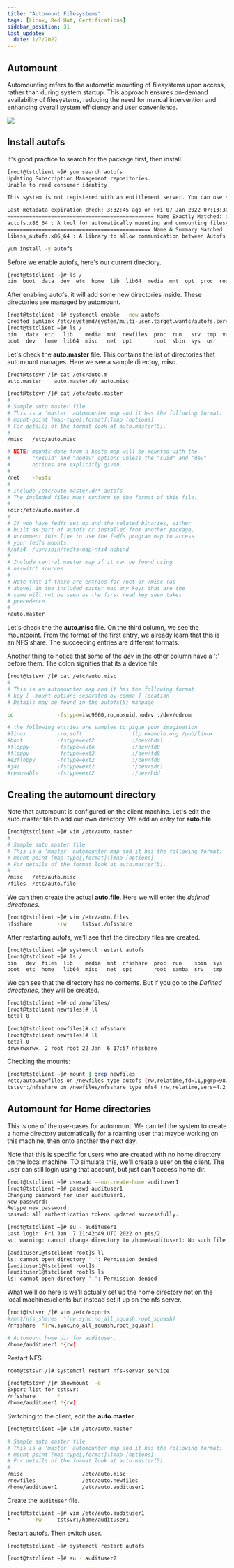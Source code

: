 ```yaml
---
title: "Automount Filesystems"
tags: [Linux, Red Hat, Certifications]
sidebar_position: 31
last_update:
  date: 1/7/2022
---
```



## Automount

Automounting refers to the automatic mounting of filesystems upon access, rather than during system startup. This approach ensures on-demand availability of filesystems, reducing the need for manual intervention and enhancing overall system efficiency and user convenience.

![](/img/docs/sv-automount.png)


## Install autofs

It's good practice to search for the package first, then install.
```bash
[root@tstclient ~]# yum search autofs
Updating Subscription Management repositories.
Unable to read consumer identity

This system is not registered with an entitlement server. You can use subscription-manager to register.

Last metadata expiration check: 3:32:45 ago on Fri 07 Jan 2022 07:13:36 AM UTC.
=============================================== Name Exactly Matched: autofs ================================================
autofs.x86_64 : A tool for automatically mounting and unmounting filesystems
============================================== Name & Summary Matched: autofs ===============================================
libsss_autofs.x86_64 : A library to allow communication between Autofs and SSSD
```
```bash
yum install -y autofs
```

Before we enable autofs, here's our current directory.
```bash
[root@tstclient ~]# ls /
bin  boot  data  dev  etc  home  lib  lib64  media  mnt  opt  proc  root  run  sbin  srv  sys  tmp  usr  var
```
After enabling autofs, it will add some new directories inside. These directories are managed by automount.
```bash
[root@tstclient ~]# systemctl enable --now autofs
Created symlink /etc/systemd/system/multi-user.target.wants/autofs.service → /usr/lib/systemd/system/autofs.service.
[root@tstclient ~]# ls /
bin   data  etc   lib    media  mnt  newfiles  proc  run   srv  tmp  var
boot  dev   home  lib64  misc   net  opt       root  sbin  sys  usr
```

Let's check the **auto.master** file. This contains the list of directories that automount manages. Here we see a sample directoy, **misc**.
```bash
[root@tstsvr /]# cat /etc/auto.m
auto.master    auto.master.d/ auto.misc
```
```bash
[root@tstsvr /]# cat /etc/auto.master
#
# Sample auto.master file
# This is a 'master' automounter map and it has the following format:
# mount-point [map-type[,format]:]map [options]
# For details of the format look at auto.master(5).
#
/misc   /etc/auto.misc

# NOTE: mounts done from a hosts map will be mounted with the
#       "nosuid" and "nodev" options unless the "suid" and "dev"
#       options are explicitly given.
#
/net    -hosts
#
# Include /etc/auto.master.d/*.autofs
# The included files must conform to the format of this file.
#
+dir:/etc/auto.master.d
#
# If you have fedfs set up and the related binaries, either
# built as part of autofs or installed from another package,
# uncomment this line to use the fedfs program map to access
# your fedfs mounts.
#/nfs4  /usr/sbin/fedfs-map-nfs4 nobind
#
# Include central master map if it can be found using
# nsswitch sources.
#
# Note that if there are entries for /net or /misc (as
# above) in the included master map any keys that are the
# same will not be seen as the first read key seen takes
# precedence.
#
+auto.master
```

Let's check the the **auto.misc** file. On the third column, we see the mountpoint. From the format of the first entry, we already learn that this is an NFS share. The succeeding entries are different formats. 

Another thing to notice that some of the *dev* in the other column have a ':' before them. The colon signifies that its a device file
```bash
[root@tstsvr /]# cat /etc/auto.misc
#
# This is an automounter map and it has the following format
# key [ -mount-options-separated-by-comma ] location
# Details may be found in the autofs(5) manpage

cd              -fstype=iso9660,ro,nosuid,nodev :/dev/cdrom

# the following entries are samples to pique your imagination
#linux          -ro,soft                ftp.example.org:/pub/linux
#boot           -fstype=ext2            :/dev/hda1
#floppy         -fstype=auto            :/dev/fd0
#floppy         -fstype=ext2            :/dev/fd0
#e2floppy       -fstype=ext2            :/dev/fd0
#jaz            -fstype=ext2            :/dev/sdc1
#removable      -fstype=ext2            :/dev/hdd

```

## Creating the automount directory

Note that automount is configured on the client machine. Let's edit the auto.master file to add our own directory. We add an entry for **auto.file**.

```bash
[root@tstclient ~]# vim /etc/auto.master
#
# Sample auto.master file
# This is a 'master' automounter map and it has the following format:
# mount-point [map-type[,format]:]map [options]
# For details of the format look at auto.master(5).
#
/misc   /etc/auto.misc
/files  /etc/auto.file
```

We can then create the actual **auto.file**. Here we will enter the *defined directories*.
```bash
[root@tstclient ~]# vim /etc/auto.files
nfsshare        -rw     tstsvr:/nfsshare
```

After restarting autofs, we'll see that the directory files are created.

```bash
[root@tstclient ~]# systemctl restart autofs
[root@tstclient ~]# ls /
bin   dev  files  lib    media  mnt  nfsshare  proc  run    sbin  sys  usr
boot  etc  home   lib64  misc   net  opt       root  samba  srv   tmp  var
```

We can see that the directory has no contents. But if you go to the *Defined directories*, they will be created.

```bash
[root@tstclient ~]# cd /newfiles/
[root@tstclient newfiles]# ll
total 0
```
```bash
[root@tstclient newfiles]# cd nfsshare
[root@tstclient newfiles]# ll
total 0
drwxrwxrwx. 2 root root 22 Jan  6 17:57 nfsshare
```

Checking the mounts:

```bash
[root@tstclient ~]# mount | grep newfiles
/etc/auto.newfiles on /newfiles type autofs (rw,relatime,fd=11,pgrp=9810,timeout=300,minproto=5,maxproto=5,indirect,pipe_ino=96483)
tstsvr:/nfsshare on /newfiles/nfsshare type nfs4 (rw,relatime,vers=4.2,rsize=131072,wsize=131072,namlen=255,hard,proto=tcp,timeo=600,retrans=2,sec=sys,clientaddr=10.0.0.68,local_lock=none,addr=10.0.0.98)
```

## Automount for Home directories

This is one of the use-cases for automount. We can tell the system to create a home directory automatically for a roaming user that maybe working on this machine, then onto another the next day.

Note that this is specific for users who are created with no home directory on the local machine. TO simulate this, we'll create a user on the client. The user can still login using that account, but just can't access home dir.

```bash
[root@tstclient ~]# useradd --no-create-home audituser1
[root@tstclient ~]# passwd audituser1
Changing password for user audituser1.
New password:
Retype new password:
passwd: all authentication tokens updated successfully.

[root@tstclient ~]# su - audituser1
Last login: Fri Jan  7 11:42:49 UTC 2022 on pts/2
su: warning: cannot change directory to /home/audituser1: No such file or directory

[audituser1@tstclient root]$ ll
ls: cannot open directory '.': Permission denied
[audituser1@tstclient root]$
[audituser1@tstclient root]$ ls
ls: cannot open directory '.': Permission denied
```

What we'll do here is we'll actually set up the home directory not on the local machines/clients but instead set it up on the nfs server.

```bash
[root@tstsvr /]# vim /etc/exports
#/mnt/nfs_shares  *(rw,sync,no_all_squash,root_squash)
/nfsshare  *(rw,sync,no_all_squash,root_squash)

# Automount home dir for audituser.
/home/audituser1 *{rw)
```

Restart NFS.

```bash
root@tstsvr /]# systemctl restart nfs-server.service
```
```bash
[root@tstsvr /]# showmount  -e
Export list for tstsvr:
/nfsshare       *
/home/audituser1 *{rw)
```

Switching to the client, edit the **auto.master**

```bash
[root@tstclient ~]# vim /etc/auto.master

# Sample auto.master file
# This is a 'master' automounter map and it has the following format:
# mount-point [map-type[,format]:]map [options]
# For details of the format look at auto.master(5).
#
/misc                   /etc/auto.misc
/newfiles               /etc/auto.newfiles
/home/audituser1        /etc/auto.audituser1
```

Create the `audituser` file.

```bash
[root@tstclient ~]# vim /etc/auto.audituser1
*       -rw     tstsvr:/home/audituser1
```

Restart autofs. Then switch user.

```bash
[root@tstclient ~]# systemctl restart autofs
```
```bash
[root@tstclient ~]# su - audituser2
```

